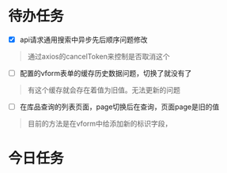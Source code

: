 # 待办任务
- [x] api请求通用搜索中异步先后顺序问题修改
>通过axios的cancelToken来控制是否取消这个
- [ ] 配置的vform表单的缓存历史数据问题，切换了就没有了
>有这个缓存就会存在着值为旧值。无法更新的问题
- [ ] 在库品查询的列表页面，page切换后在查询，页面page是旧的值
>目前的方法是在vform中给添加新的标识字段，



# 今日任务